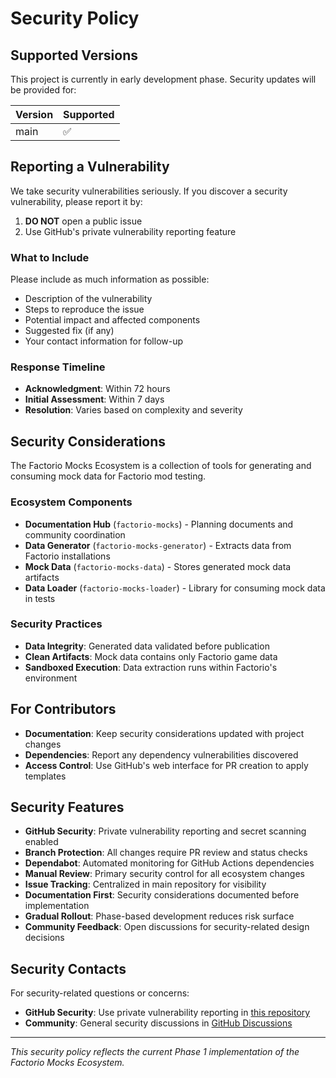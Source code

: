 # Security Policy

## Supported Versions

This project is currently in early development phase. Security updates will be provided for:

| Version | Supported          |
| ------- | ------------------ |
| main    | :white_check_mark: |

## Reporting a Vulnerability

We take security vulnerabilities seriously. If you discover a security vulnerability, please report it by:

1. **DO NOT** open a public issue
2. Use GitHub's private vulnerability reporting feature

### What to Include

Please include as much information as possible:

- Description of the vulnerability
- Steps to reproduce the issue
- Potential impact and affected components
- Suggested fix (if any)
- Your contact information for follow-up

### Response Timeline

- **Acknowledgment**: Within 72 hours
- **Initial Assessment**: Within 7 days
- **Resolution**: Varies based on complexity and severity

## Security Considerations

The Factorio Mocks Ecosystem is a collection of tools for generating and consuming mock data for Factorio mod testing.

### Ecosystem Components

- **Documentation Hub** (`factorio-mocks`) - Planning documents and community coordination
- **Data Generator** (`factorio-mocks-generator`) - Extracts data from Factorio installations
- **Mock Data** (`factorio-mocks-data`) - Stores generated mock data artifacts
- **Data Loader** (`factorio-mocks-loader`) - Library for consuming mock data in tests

### Security Practices

- **Data Integrity**: Generated data validated before publication
- **Clean Artifacts**: Mock data contains only Factorio game data
- **Sandboxed Execution**: Data extraction runs within Factorio's environment

## For Contributors

- **Documentation**: Keep security considerations updated with project changes
- **Dependencies**: Report any dependency vulnerabilities discovered
- **Access Control**: Use GitHub's web interface for PR creation to apply templates

## Security Features

- **GitHub Security**: Private vulnerability reporting and secret scanning enabled
- **Branch Protection**: All changes require PR review and status checks
- **Dependabot**: Automated monitoring for GitHub Actions dependencies
- **Manual Review**: Primary security control for all ecosystem changes
- **Issue Tracking**: Centralized in main repository for visibility
- **Documentation First**: Security considerations documented before implementation
- **Gradual Rollout**: Phase-based development reduces risk surface
- **Community Feedback**: Open discussions for security-related design decisions

## Security Contacts

For security-related questions or concerns:

- **GitHub Security**: Use private vulnerability reporting in [this repository](https://github.com/QuingKhaos/factorio-mocks/security/advisories)
- **Community**: General security discussions in [GitHub Discussions](https://github.com/QuingKhaos/factorio-mocks/discussions)

---

*This security policy reflects the current Phase 1 implementation of the Factorio Mocks Ecosystem.*
